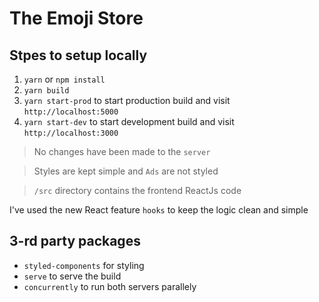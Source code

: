 The Emoji Store
====

Stpes to setup locally
----
1. `yarn`  or  `npm install`
2. `yarn build`
3. `yarn start-prod` to start production build and visit `http://localhost:5000`
4. `yarn start-dev` to start development build and visit `http://localhost:3000`

>No changes have been made to the `server`

>Styles are kept simple and `Ads` are not styled

>`/src` directory contains the frontend ReactJs code

I've used the new React feature `hooks` to keep the logic clean and simple


3-rd party packages
---
- `styled-components` for styling
- `serve` to serve the build
- `concurrently` to run both servers parallely
